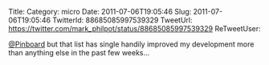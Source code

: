 Title: 
Category: micro
Date: 2011-07-06T19:05:46
Slug: 2011-07-06T19:05:46
TwitterId: 88685085997539329
TweetUrl: https://twitter.com/mark_philpot/status/88685085997539329
ReTweetUser: 

[@Pinboard](https://twitter.com/Pinboard) but that list has single handily improved my development more than anything else in the past few weeks...